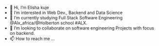 - 👋 Hi, I’m Elisha kuje
- 👀 I’m interested in Web Dev., Backend and Data Science
- 🌱 I’m currently studying Full Stack Software Engineering @Alx_africa/@Holberton school #ALX.
- 💞️ I’m looking to collaborate on software engineering Projects with focus on backend.
- 📫 How to reach me ...

<!---
elishakuje is a ✨ special ✨ repository because its `README.md` (this file) appears on your GitHub profile.
You can click the Preview link to take a look at your changes.
--->
